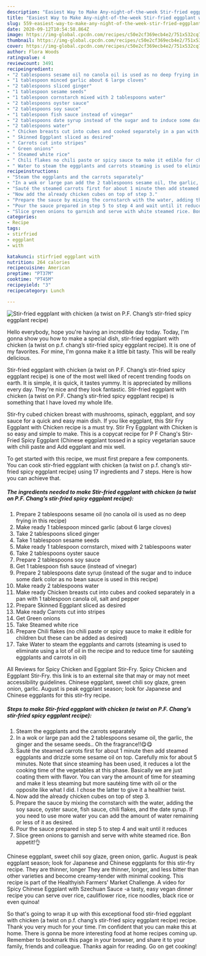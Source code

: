 ```yaml
---
description: "Easiest Way to Make Any-night-of-the-week Stir-fried eggplant with chicken (a twist on P.F. Chang’s stir-fried spicy eggplant recipe)"
title: "Easiest Way to Make Any-night-of-the-week Stir-fried eggplant with chicken (a twist on P.F. Chang’s stir-fried spicy eggplant recipe)"
slug: 559-easiest-way-to-make-any-night-of-the-week-stir-fried-eggplant-with-chicken-a-twist-on-pf-changs-stir-fried-spicy-eggplant-recipe
date: 2020-09-12T10:54:58.864Z
image: https://img-global.cpcdn.com/recipes/c50e2cf369ecb4e2/751x532cq70/stir-fried-eggplant-with-chicken-a-twist-on-pf-changs-stir-fried-spicy-eggplant-recipe-recipe-main-photo.jpg
thumbnail: https://img-global.cpcdn.com/recipes/c50e2cf369ecb4e2/751x532cq70/stir-fried-eggplant-with-chicken-a-twist-on-pf-changs-stir-fried-spicy-eggplant-recipe-recipe-main-photo.jpg
cover: https://img-global.cpcdn.com/recipes/c50e2cf369ecb4e2/751x532cq70/stir-fried-eggplant-with-chicken-a-twist-on-pf-changs-stir-fried-spicy-eggplant-recipe-recipe-main-photo.jpg
author: Flora Woods
ratingvalue: 4
reviewcount: 3491
recipeingredient:
- "2 tablespoons sesame oil no canola oil is used as no deep frying in this recipe"
- "1 tablespoon minced garlic about 6 large cloves"
- "2 tablespoons sliced ginger"
- "1 tablespoon sesame seeds"
- "1 tablespoon cornstarch mixed with 2 tablespoons water"
- "2 tablespoons oyster sauce"
- "2 tablespoons soy sauce"
- "1 tablespoon fish sauce instead of vinegar"
- "2 tablespoons date syrup instead of the sugar and to induce some dark color as no bean sauce is used in this recipe"
- "2 tablespoons water"
- " Chicken breasts cut into cubes and cooked separately in a pan with 1 tablespoon canola oil salt and pepper"
- " Skinned Eggplant sliced as desired"
- " Carrots cut into stripes"
- " Green onions"
- " Steamed white rice"
- " Chili flakes no chili paste or spicy sauce to make it edible for children but these can be added as desired"
- " Water to steam the eggplants and carrots steaming is used to eliminate using a lot of oil in the recipe and to reduce time for sauting eggplants and carrots in oil"
recipeinstructions:
- "Steam the eggplants and the carrots separately"
- "In a wok or large pan add the 2 tablespoons sesame oil, the garlic, the ginger and the sesame seeds.. Oh the fragrance!!😋😋"
- "Sauté the steamed carrots first for about 1 minute then add steamed eggplants and drizzle some sesame oil on top. Carefully mix for about 5 minutes. Note that since steaming has been used, it reduces a lot the cooking time of the vegetables at this phase. Basically we are just coating them with flavor. You can vary the amount of time for steaming and make it less steaming but more sautéing time with oil or the opposite like what I did. I chose the latter to give it a healthier twist."
- "Now add the already chicken cubes on top of step 3."
- "Prepare the sauce by mixing the cornstarch with the water, adding the soy sauce, oyster sauce, fish sauce, chili flakes, and the date syrup. If you need to use more water you can add the amount of water remaining or less of it as desired."
- "Pour the sauce prepared in step 5 to step 4 and wait until it reduces"
- "Slice green onions to garnish and serve with white steamed rice. Bon appetit!👌"
categories:
- Recipe
tags:
- stirfried
- eggplant
- with

katakunci: stirfried eggplant with 
nutrition: 264 calories
recipecuisine: American
preptime: "PT37M"
cooktime: "PT45M"
recipeyield: "3"
recipecategory: Lunch

---
```



![Stir-fried eggplant with chicken (a twist on P.F. Chang’s stir-fried spicy eggplant recipe)](https://img-global.cpcdn.com/recipes/c50e2cf369ecb4e2/751x532cq70/stir-fried-eggplant-with-chicken-a-twist-on-pf-changs-stir-fried-spicy-eggplant-recipe-recipe-main-photo.jpg)

Hello everybody, hope you're having an incredible day today. Today, I'm gonna show you how to make a special dish, stir-fried eggplant with chicken (a twist on p.f. chang’s stir-fried spicy eggplant recipe). It is one of my favorites. For mine, I'm gonna make it a little bit tasty. This will be really delicious.

Stir-fried eggplant with chicken (a twist on P.F. Chang’s stir-fried spicy eggplant recipe) is one of the most well liked of recent trending foods on earth. It is simple, it is quick, it tastes yummy. It is appreciated by millions every day. They're nice and they look fantastic. Stir-fried eggplant with chicken (a twist on P.F. Chang’s stir-fried spicy eggplant recipe) is something that I have loved my whole life.

Stir-fry cubed chicken breast with mushrooms, spinach, eggplant, and soy sauce for a quick and easy main dish. If you like eggplant, this Stir Fry Eggplant with Chicken recipe is a must try. Stir Fry Eggplant with Chicken is so easy and simple to make. This is a copycat recipe for P F Chang&#39;s Stir-Fried Spicy Eggplant (Chinese eggplant tossed in a spicy vegetarian sauce with chili paste and Add eggplant and mix well.


To get started with this recipe, we must first prepare a few components. You can cook stir-fried eggplant with chicken (a twist on p.f. chang’s stir-fried spicy eggplant recipe) using 17 ingredients and 7 steps. Here is how you can achieve that.

<!--inarticleads1-->

##### The ingredients needed to make Stir-fried eggplant with chicken (a twist on P.F. Chang’s stir-fried spicy eggplant recipe):

1. Prepare 2 tablespoons sesame oil (no canola oil is used as no deep frying in this recipe)
1. Make ready 1 tablespoon minced garlic (about 6 large cloves)
1. Take 2 tablespoons sliced ginger
1. Take 1 tablespoon sesame seeds
1. Make ready 1 tablespoon cornstarch, mixed with 2 tablespoons water
1. Take 2 tablespoons oyster sauce
1. Prepare 2 tablespoons soy sauce
1. Get 1 tablespoon fish sauce (instead of vinegar)
1. Prepare 2 tablespoons date syrup (instead of the sugar and to induce some dark color as no bean sauce is used in this recipe)
1. Make ready 2 tablespoons water
1. Make ready  Chicken breasts cut into cubes and cooked separately in a pan with 1 tablespoon canola oil, salt and pepper
1. Prepare  Skinned Eggplant sliced as desired
1. Make ready  Carrots cut into stripes
1. Get  Green onions
1. Take  Steamed white rice
1. Prepare  Chili flakes (no chili paste or spicy sauce to make it edible for children but these can be added as desired)
1. Take  Water to steam the eggplants and carrots (steaming is used to eliminate using a lot of oil in the recipe and to reduce time for sautéing eggplants and carrots in oil)


All Reviews for Spicy Chicken and Eggplant Stir-Fry. Spicy Chicken and Eggplant Stir-Fry. this link is to an external site that may or may not meet accessibility guidelines. Chinese eggplant, sweet chili soy glaze, green onion, garlic. August is peak eggplant season; look for Japanese and Chinese eggplants for this stir-fry recipe. 

<!--inarticleads2-->

##### Steps to make Stir-fried eggplant with chicken (a twist on P.F. Chang’s stir-fried spicy eggplant recipe):

1. Steam the eggplants and the carrots separately
1. In a wok or large pan add the 2 tablespoons sesame oil, the garlic, the ginger and the sesame seeds.. Oh the fragrance!!😋😋
1. Sauté the steamed carrots first for about 1 minute then add steamed eggplants and drizzle some sesame oil on top. Carefully mix for about 5 minutes. Note that since steaming has been used, it reduces a lot the cooking time of the vegetables at this phase. Basically we are just coating them with flavor. You can vary the amount of time for steaming and make it less steaming but more sautéing time with oil or the opposite like what I did. I chose the latter to give it a healthier twist.
1. Now add the already chicken cubes on top of step 3.
1. Prepare the sauce by mixing the cornstarch with the water, adding the soy sauce, oyster sauce, fish sauce, chili flakes, and the date syrup. If you need to use more water you can add the amount of water remaining or less of it as desired.
1. Pour the sauce prepared in step 5 to step 4 and wait until it reduces
1. Slice green onions to garnish and serve with white steamed rice. Bon appetit!👌


Chinese eggplant, sweet chili soy glaze, green onion, garlic. August is peak eggplant season; look for Japanese and Chinese eggplants for this stir-fry recipe. They are thinner, longer They are thinner, longer, and less bitter than other varieties and become creamy-tender with minimal cooking. This recipe is part of the Healthyish Farmers&#39; Market Challenge. A video for Spicy Chinese Eggplant with Szechuan Sauce -a tasty, easy vegan dinner recipe you can serve over rice, cauliflower rice, rice noodles, black rice or even quinoa! 

So that's going to wrap it up with this exceptional food stir-fried eggplant with chicken (a twist on p.f. chang’s stir-fried spicy eggplant recipe) recipe. Thank you very much for your time. I'm confident that you can make this at home. There is gonna be more interesting food at home recipes coming up. Remember to bookmark this page in your browser, and share it to your family, friends and colleague. Thanks again for reading. Go on get cooking!
